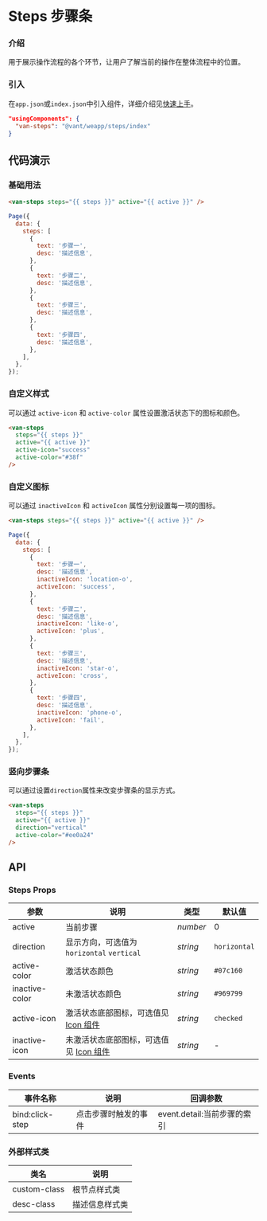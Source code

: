 # Steps 步骤条

### 介绍

用于展示操作流程的各个环节，让用户了解当前的操作在整体流程中的位置。

### 引入

在`app.json`或`index.json`中引入组件，详细介绍见[快速上手](#/quickstart#yin-ru-zu-jian)。

```json
"usingComponents": {
  "van-steps": "@vant/weapp/steps/index"
}
```

## 代码演示

### 基础用法

```html
<van-steps steps="{{ steps }}" active="{{ active }}" />
```

```javascript
Page({
  data: {
    steps: [
      {
        text: '步骤一',
        desc: '描述信息',
      },
      {
        text: '步骤二',
        desc: '描述信息',
      },
      {
        text: '步骤三',
        desc: '描述信息',
      },
      {
        text: '步骤四',
        desc: '描述信息',
      },
    ],
  },
});
```

### 自定义样式

可以通过 `active-icon` 和 `active-color` 属性设置激活状态下的图标和颜色。

```html
<van-steps
  steps="{{ steps }}"
  active="{{ active }}"
  active-icon="success"
  active-color="#38f"
/>
```

### 自定义图标

可以通过 `inactiveIcon` 和 `activeIcon` 属性分别设置每一项的图标。

```html
<van-steps steps="{{ steps }}" active="{{ active }}" />
```

```javascript
Page({
  data: {
    steps: [
      {
        text: '步骤一',
        desc: '描述信息',
        inactiveIcon: 'location-o',
        activeIcon: 'success',
      },
      {
        text: '步骤二',
        desc: '描述信息',
        inactiveIcon: 'like-o',
        activeIcon: 'plus',
      },
      {
        text: '步骤三',
        desc: '描述信息',
        inactiveIcon: 'star-o',
        activeIcon: 'cross',
      },
      {
        text: '步骤四',
        desc: '描述信息',
        inactiveIcon: 'phone-o',
        activeIcon: 'fail',
      },
    ],
  },
});
```

### 竖向步骤条

可以通过设置`direction`属性来改变步骤条的显示方式。

```html
<van-steps
  steps="{{ steps }}"
  active="{{ active }}"
  direction="vertical"
  active-color="#ee0a24"
/>
```

## API

### Steps Props

| 参数           | 说明                                             | 类型     | 默认值       |
| -------------- | ------------------------------------------------ | -------- | ------------ |
| active         | 当前步骤                                         | _number_ | 0            |
| direction      | 显示方向，可选值为 `horizontal` `vertical`       | _string_ | `horizontal` |
| active-color   | 激活状态颜色                                     | _string_ | `#07c160`    |
| inactive-color | 未激活状态颜色                                   | _string_ | `#969799`    |
| active-icon    | 激活状态底部图标，可选值见 [Icon 组件](#/icon)   | _string_ | `checked`    |
| inactive-icon  | 未激活状态底部图标，可选值见 [Icon 组件](#/icon) | _string_ | -            |

### Events

| 事件名称        | 说明                 | 回调参数                    |
| --------------- | -------------------- | --------------------------- |
| bind:click-step | 点击步骤时触发的事件 | event.detail:当前步骤的索引 |

### 外部样式类

| 类名         | 说明           |
| ------------ | -------------- |
| custom-class | 根节点样式类   |
| desc-class   | 描述信息样式类 |
